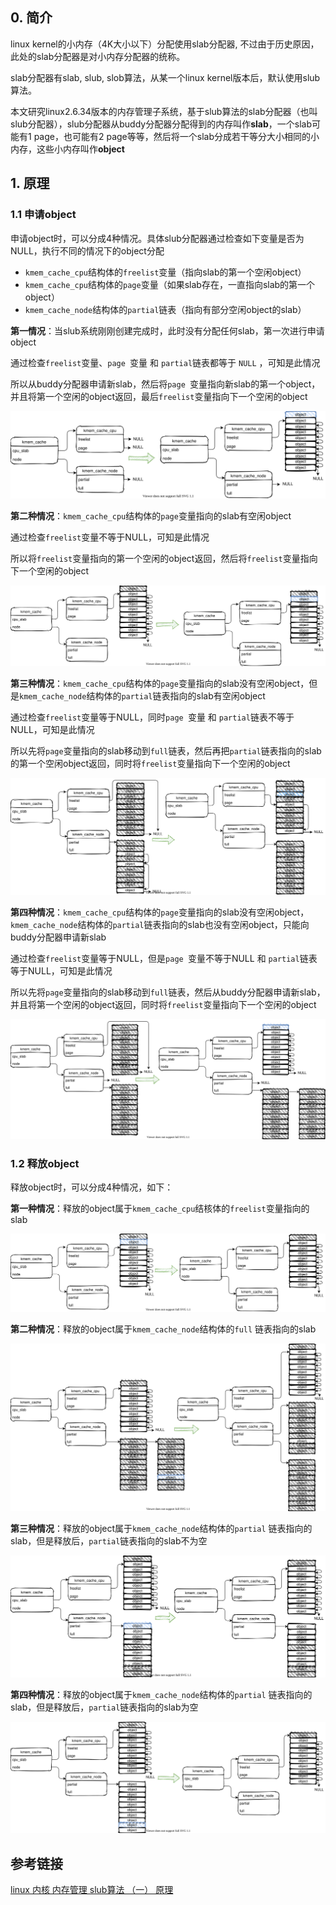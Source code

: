 ## 0. 简介

linux kernel的小内存（4K大小以下）分配使用slab分配器, 不过由于历史原因，此处的slab分配器是对小内存分配器的统称。

slab分配器有slab, slub, slob算法，从某一个linux kernel版本后，默认使用slub算法。

本文研究linux2.6.34版本的内存管理子系统，基于slub算法的slab分配器（也叫 slub分配器），slub分配器从buddy分配器分配得到的内存叫作**slab**，一个slab可能有1 page，也可能有2 page等等，然后将一个slab分成若干等分大小相同的小内存，这些小内存叫作**object**

## 1. 原理

### 1.1 申请object

申请object时，可以分成4种情况。具体slub分配器通过检查如下变量是否为NULL，执行不同的情况下的object分配

* `kmem_cache_cpu`结构体的`freelist`变量（指向slab的第一个空闲object）
* `kmem_cache_cpu`结构体的`page`变量（如果slab存在，一直指向slab的第一个object）
* `kmem_cache_node`结构体的`partial`链表（指向有部分空闲object的slab）

**第一情况**：当slub系统刚刚创建完成时，此时没有分配任何slab，第一次进行申请object

通过检查`freelist`变量、`page `变量 和 `partial`链表都等于 `NULL` ，可知是此情况

所以从buddy分配器申请新slab，然后将`page `变量指向新slab的第一个object，并且将第一个空闲的object返回，最后`freelist`变量指向下一个空闲的object

![alloc_first](pic/alloc_first.svg)

**第二种情况**：`kmem_cache_cpu`结构体的`page`变量指向的slab有空闲object

通过检查`freelist`变量不等于NULL，可知是此情况

所以将`freelist`变量指向的第一个空闲的object返回，然后将`freelist`变量指向下一个空闲的object

![alloc_cpu](pic/alloc_cpu.svg)

**第三种情况**：`kmem_cache_cpu`结构体的`page`变量指向的slab没有空闲object，但是`kmem_cache_node`结构体的`partial`链表指向的slab有空闲object

通过检查`freelist`变量等于NULL，同时`page `变量 和 `partial`链表不等于NULL，可知是此情况

所以先将`page`变量指向的slab移动到`full`链表，然后再把`partial`链表指向的slab的第一个空闲object返回，同时将`freelist`变量指向下一个空闲的object

![alloc_node_partial](pic/alloc_node_partial.svg)

**第四种情况**：`kmem_cache_cpu`结构体的`page`变量指向的slab没有空闲object，`kmem_cache_node`结构体的`partial`链表指向的slab也没有空闲object，只能向buddy分配器申请新slab

通过检查`freelist`变量等于NULL，但是`page `变量不等于NULL 和 `partial`链表等于NULL，可知是此情况

所以先将`page`变量指向的slab移动到`full`链表，然后从buddy分配器申请新slab，并且将第一个空闲的object返回，同时将`freelist`变量指向下一个空闲的object

![alloc_cpu_new](pic/alloc_cpu_new.svg)

### 1.2 释放object

释放object时，可以分成4种情况，如下：

**第一种情况**：释放的object属于`kmem_cache_cpu`结核体的`freelist`变量指向的slab

![free_cpu](pic/free_cpu.svg)

**第二种情况**：释放的object属于`kmem_cache_node`结构体的`full` 链表指向的slab

![free_node_full](pic/free_node_full.svg)

**第三种情况**：释放的object属于`kmem_cache_node`结构体的`partial` 链表指向的slab，但是释放后，`partial`链表指向的slab不为空

![free_node_partial_no_idle](pic/free_node_partial_no_idle.svg)

**第四种情况**：释放的object属于`kmem_cache_node`结构体的`partial` 链表指向的slab，但是释放后，`partial`链表指向的slab为空

![free_node_partial_idle](pic/free_node_partial_idle.svg)

## 参考链接

[linux 内核 内存管理 slub算法 （一） 原理](https://blog.csdn.net/lukuen/article/details/6935068)